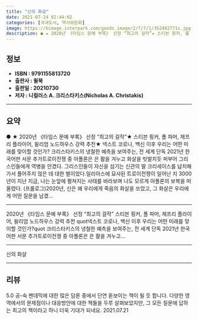 ```yaml
---
title: "신의 화살"
date: 2021-07-24 02:44:02
categories: [국내도서, 역사와문화]
image: https://bimage.interpark.com/goods_image/2/7/7/1/352482771s.jpg
description: ● ★ 2020년 《타임스 문예 부록》 선정 “최고의 걸작”★ 스티븐 핑커, 폴 파머, 제프리 플라이어, 윌리엄 노드하우스 강력 추천★ 넥스트 코로나, 백신 이후 우리는 어떤 미래를 맞이할 것인가? 크리스타키스의 냉철한 예측을 보여주는, 전 세계 단독 2021년 한국어판 서문 추가트로
---
```


## **정보**

- **ISBN : 9791155813720**
- **출판사 : 윌북**
- **출판일 : 20210730**
- **저자 : 니컬러스 A. 크리스타키스(Nicholas A. Christakis)**

------



## **요약**

●  ★ 2020년 《타임스 문예 부록》 선정 “최고의 걸작”★ 스티븐 핑커, 폴 파머, 제프리 플라이어, 윌리엄 노드하우스 강력 추천★ 넥스트 코로나, 백신 이후 우리는 어떤 미래를 맞이할 것인가? 크리스타키스의 냉철한 예측을 보여주는, 전 세계 단독 2021년 한국어판 서문 추가트로이전쟁 중 아폴론은 은 활을 겨누고 화살을 빗발치듯 퍼부어 그리스인들에게 역병을 안겼다. 그리스인들이 자신을 섬기는 신관의 딸 크리세이스를 납치해 가서 풀어주지 않은 데 대한 벌이었다.일리아스에 묘사된 트로이전쟁이 일어난 지 3000년이 지난 지금, 나는 눈앞에 펼쳐지는 사태를 바라보며 나도 모르게 아폴론의 보복을 떠올렸다. (프롤로그)2020년, 신은 왜 우리에게 죽음의 화살을 쏘았고, 그 화살은 우리에게 어떤 질문을 남겼...

------

2020년 《타임스 문예 부록》 선정 “최고의 걸작”
스티븐 핑커, 폴 파머, 제프리 플라이어, 윌리엄 노드하우스 강력 추천
quot넥스트 코로나, 백신 이후 우리는 어떤 미래를 맞이할 것인가?quot 크리스타키스의 냉철한 예측을 보여주는, 전 세계 단독 2021년 한국어판 서문 추가트로이전쟁 중 아폴론은 은 활을 겨누고... 

------


신의 화살 

------


## **리뷰** 

5.0 공-숙 팬데믹에 대한 많은 담론 중에서 단연 돋보이는 책이 될 듯 합니다. 다양한 영역에서의 문제점이나 대응방안에 대한 책들을 두루 살펴보았지만, 그 모든 질문에 답하는 최고의 책이라고 하니 더욱 기대가 되네요. 2021.07.21 <br/>